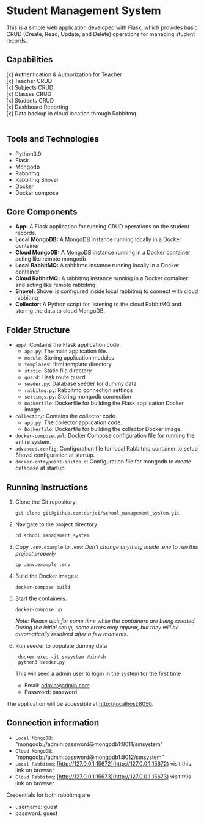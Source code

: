 # Student Management System

This is a simple web application developed with Flask, which provides basic CRUD (Create, Read, Update, and Delete) operations for managing student records. 

## Capabilities

[x] Authentication & Authorization for Teacher <br>
[x] Teacher CRUD <br>
[x] Subjects CRUD <br>
[x] Classes CRUD <br>
[x] Students CRUD <br>
[x] Dashboard Reporting <br>
[x] Data backup in cloud location through Rabbitmq <br> <br>

## Tools and Technologies
- Python3.9
- Flask
- Mongodb
- Rabbitmq
- Rabbitmq Shovel
- Docker
- Docker compose 

## Core Components

- **App:** A Flask application for running CRUD operations on the student records.
- **Local MongoDB:** A MongoDB instance running locally in a Docker container
- **Cloud MongoDB:** A MongoDB instance running in a Docker container acting like remote mongodb
- **Local RabbitMQ:** A rabbitmq instance running locally in a Docker container
- **Cloud RabbitMQ:** A rabbitmq instance running in a Docker container and acting like remote rabbitmq
- **Shovel:** Shovel is configured inside local rabbitmq to connect with cloud rabbitmq
- **Collector:** A Python script for listening to the cloud RabbitMQ and storing the data to cloud MongoDB.

## Folder Structure

- `app/`: Contains the Flask application code.
  - `app.py`: The main application file.
  - `module`: Storing application modules
  - `templates`: Html template directory
  - `static`: Static file directory
  - `guard`: Flask route guard
  - `seeder.py`: Database seeder for dummy data
  - `rabbitmq.py`: Rabbitmq connection settings
  - `settings.py`: Storing mongodb connection
  - `Dockerfile`: Dockerfile for building the Flask application Docker image.
- `collector/`: Contains the collector code.
  - `app.py`: The collector application code.
  - `Dockerfile`: Dockerfile for building the collector Docker image.
- `docker-compose.yml`: Docker Compose configuration file for running the entire system.
- `advanced.config`: Configuration file for local Rabbitmq container to setup Shovel configuration at startup.
- `docker-entrypoint-initdb.d`: Configuration file for mongodb to create database at startup

## Running Instructions

1. Clone the Git repository: 
    ```
    git clone git@github.com:durjoi/school_management_system.git
    ```
2. Navigate to the project directory: 
   ```
   cd school_management_system
   ```
3. Copy `.env.example` to `.env`:
   _Don't change anything inside .env to run this project properly_ 
   ```
   cp .env.example .env
   ```
   
4. Build the Docker images: 
   ```
   docker-compose build
   ```
5. Start the containers: 
   ```
   docker-compose up
   ```

   _Note: Please wait for some time while the containers are being created. During the initial setup, some errors may appear, but they will be automatically resolved after a few moments._

6. Run seeder to populate dummy data
   ```
    docker exec -it smsystem /bin/sh
    python3 seeder.py
   ```
   This will seed a admin user to login in the system for the first time
   - Email: admin@admin.com
   - Password: password

The application will be accessible at [http://localhost:8050](http://localhost:8050).

## Connection information
- `Local MongoDB`: "mongodb://admin:password@mongodb1:8011/smsystem"
- `Cloud MongoDB`: "mongodb://admin:password@mongodb1:8012/smsystem"
- `Local Rabbitmq`: [http://127.0.0.1:15672](http://127.0.0.1:15672) visit this link on browser
- `Cloud Rabbitmq`: [http://127.0.0.1:15673](http://127.0.0.1:15673) visit this link on browser

Credentials for both rabbitmq are 
- username: guest  
- password: guest
